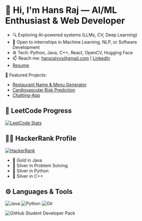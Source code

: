 # 👋 Hi, I'm Hans Raj — AI/ML Enthusiast & Web Developer

- 🔍 Exploring AI-powered systems (LLMs, CV, Deep Learning)
- 💼 Open to internships in Machine Learning, NLP, or Software Development
- ⚙️ Tech: Python, Java, C++, React, OpenCV, Hugging Face
- 📫 Reach me: hansrajvvs@gmail.com | [LinkedIn](https://www.linkedin.com/in/hansrajvvs)
- [Resume](Resume.pdf)

📌 Featured Projects:
- [Restaurant Name & Menu Generator](https://github.com/HansrajS1/Restaurant-Name-Generator)
- [Cardiovascular Risk Prediction](https://github.com/HansrajS1/Cardiovascular-Risk-Prediction-in-ml)
- [Chatting-App](https://github.com/HansrajS1/Chatting-App)

## 🧠 LeetCode Progress

[![LeetCode Stats](https://leetcard.jacoblin.cool/hansraj61?theme=dark&font=baloo)](https://leetcode.com/hansraj61/)


## 🧑‍💻 HackerRank Profile

[![HackerRank](https://img.shields.io/badge/HackerRank-Profile-2EC866?style=for-the-badge&logo=HackerRank)](https://www.hackerrank.com/profile/rhansbtech22)

- 🥇 Gold in Java
- 🥈 Silver in Problem Solving
- 🥈 Silver in Python
- 🥈 Silver in C++


## ⚙️ Languages & Tools

![Java](https://img.shields.io/badge/Java-ED8B00?style=flat-square&logo=java&logoColor=white)
![Python](https://img.shields.io/badge/Python-3776AB?style=flat-square&logo=python&logoColor=white)
![Git](https://img.shields.io/badge/Git-F05032?style=flat-square&logo=git&logoColor=white)

![GitHub Student Developer Pack](https://img.shields.io/badge/GitHub-Education-blue?style=flat&logo=github)


